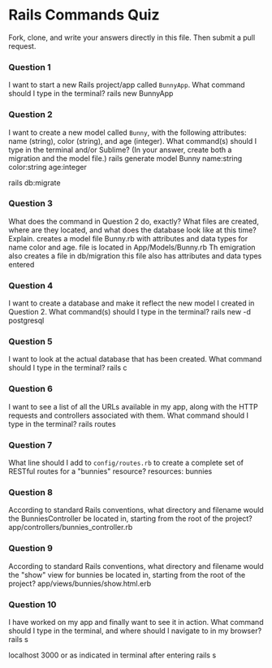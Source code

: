 # Rails Commands Quiz

Fork, clone, and write your answers directly in this file. Then submit a pull request.

### Question 1

I want to start a new Rails project/app called `BunnyApp`. What command should I type in the terminal?
rails new BunnyApp
### Question 2

I want to create a new model called `Bunny`, with the following attributes: name (string), color (string), and age (integer). What command(s) should I type in the terminal and/or Sublime? (In your answer, create both a migration and the model file.)
rails generate model Bunny name:string color:string age:integer

rails db:migrate
### Question 3

What does the command in Question 2 do, exactly? What files are created, where are they located, and what does the database look like at this time? Explain.
creates a model file Bunny.rb with attributes and data types for name color and age.
file is located in App/Models/Bunny.rb
Th emigration also creates a file in db/migration this file also has attributes and data types entered
### Question 4

I want to create a database and make it reflect the new model I created in Question 2. What command(s) should I type in the terminal?
rails new -d postgresql
### Question 5

I want to look at the actual database that has been created. What command should I type in the terminal?
rails c

### Question 6

I want to see a list of all the URLs available in my app, along with the HTTP requests and controllers associated with them. What command should I type in the terminal?
rails routes
### Question 7

What line should I add to `config/routes.rb` to create a complete set of RESTful routes for a "bunnies" resource?
resources: bunnies
### Question 8

According to standard Rails conventions, what directory and filename would the BunniesController be located in, starting from the root of the project?
app/controllers/bunnies_controller.rb
### Question 9

According to standard Rails conventions, what directory and filename would the "show" view for bunnies be located in, starting from the root of the project?
app/views/bunnies/show.html.erb
### Question 10

I have worked on my app and finally want to see it in action. What command should I type in the terminal, and where should I navigate to in my browser?
rails s

localhost 3000 or as indicated in terminal after entering rails s
